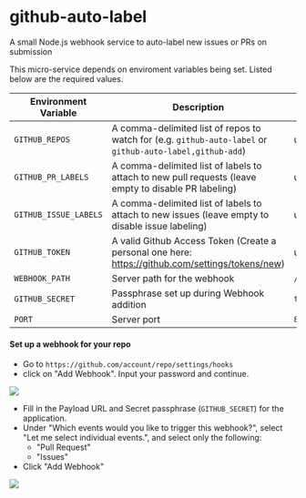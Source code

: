 # github-auto-label
A small Node.js webhook service to auto-label new issues or PRs on submission

This micro-service depends on enviroment variables being set. Listed below are the required values.

Environment Variable | Description | Default
-------------------- | ----------- | -------
`GITHUB_REPOS` | A comma-delimited list of repos to watch for (e.g. `github-auto-label` or `github-auto-label,github-add`) | undefined
`GITHUB_PR_LABELS` | A comma-delimited list of labels to attach to new pull requests (leave empty to disable PR labeling) | undefined
`GITHUB_ISSUE_LABELS` | A comma-delimited list of labels to attach to new issues (leave empty to disable issue labeling) | undefined
`GITHUB_TOKEN` | A valid Github Access Token (Create a personal one here: https://github.com/settings/tokens/new) | undefined
`WEBHOOK_PATH` | Server path for the webhook | `/`
`GITHUB_SECRET` | Passphrase set up during Webhook addition | `thisIsASuperSecretSecret`
`PORT` | Server port | `80`

#### Set up a webhook for your repo

- Go to `https://github.com/account/repo/settings/hooks`
- click on "Add Webhook". Input your password and continue.

![](https://i.imgur.com/sn51axo.png)

- Fill in the Payload URL and Secret passphrase (`GITHUB_SECRET`) for the application. 
- Under "Which events would you like to trigger this webhook?", select "Let me select individual events.", and select only the following:
  - "Pull Request"
  - "Issues"
- Click "Add Webhook"

![](https://i.imgur.com/HEL5F4d.png)
